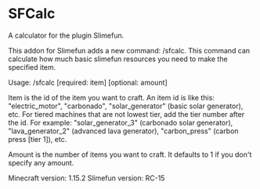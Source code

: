 # SFCalc
A calculator for the plugin Slimefun.

This addon for Slimefun adds a new command: /sfcalc. This command can calculate how much basic slimefun resources you need to make the specified item.

Usage: /sfcalc [required: item] [optional: amount]

Item is the id of the item you want to craft. An item id is like this: "electric_motor", "carbonado", "solar_generator" (basic solar generator), etc. For tiered machines that are not lowest tier, add the tier number after the id. For example: "solar_generator_3" (carbonado solar generator), "lava_generator_2" (advanced lava generator), "carbon_press" (carbon press [tier 1]), etc.

Amount is the number of items you want to craft. It defaults to 1 if you don't specify any amount.

Minecraft version: 1.15.2
Slimefun version: RC-15
